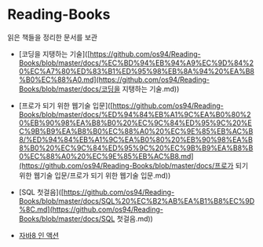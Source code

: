 # Reading-Books
읽은 책들을 정리한 문서를 보관   





- [코딩을 지탱하는 기술]([https://github.com/os94/Reading-Books/blob/master/docs/%EC%BD%94%EB%94%A9%EC%9D%84%20%EC%A7%80%ED%83%B1%ED%95%98%EB%8A%94%20%EA%B8%B0%EC%88%A0.md](https://github.com/os94/Reading-Books/blob/master/docs/코딩을 지탱하는 기술.md))

- [프로가 되기 위한 웹기술 입문]([https://github.com/os94/Reading-Books/blob/master/docs/%ED%94%84%EB%A1%9C%EA%B0%80%20%EB%90%98%EA%B8%B0%20%EC%9C%84%ED%95%9C%20%EC%9B%B9%EA%B8%B0%EC%88%A0%20%EC%9E%85%EB%AC%B8/%ED%94%84%EB%A1%9C%EA%B0%80%20%EB%90%98%EA%B8%B0%20%EC%9C%84%ED%95%9C%20%EC%9B%B9%EA%B8%B0%EC%88%A0%20%EC%9E%85%EB%AC%B8.md](https://github.com/os94/Reading-Books/blob/master/docs/프로가 되기 위한 웹기술 입문/프로가 되기 위한 웹기술 입문.md))

- [SQL 첫걸음]([https://github.com/os94/Reading-Books/blob/master/docs/SQL%20%EC%B2%AB%EA%B1%B8%EC%9D%8C.md](https://github.com/os94/Reading-Books/blob/master/docs/SQL 첫걸음.md))

- [자바8 인 액션](https://www.notion.so/os94/Java-8-in-Action-91a01d1fe294421d81931a67331997e5)


